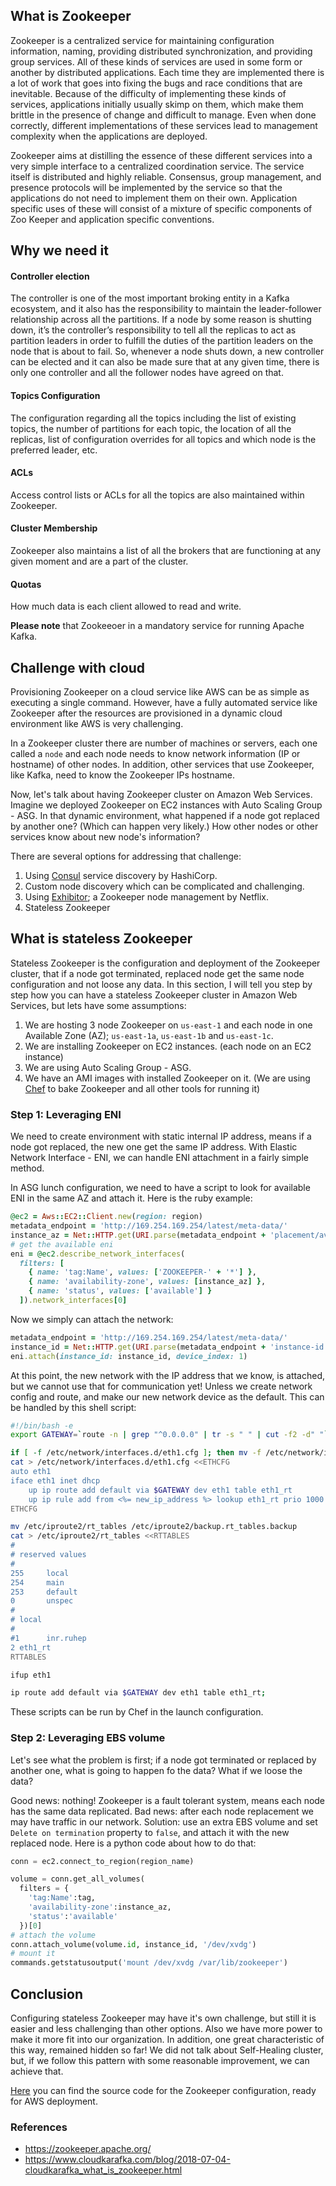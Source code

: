 ## What is Zookeeper
Zookeeper is a centralized service for maintaining configuration information, naming, providing distributed synchronization, and providing group services. All of these kinds of services are used in some form or another by distributed applications. Each time they are implemented there is a lot of work that goes into fixing the bugs and race conditions that are inevitable. Because of the difficulty of implementing these kinds of services, applications initially usually skimp on them, which make them brittle in the presence of change and difficult to manage. Even when done correctly, different implementations of these services lead to management complexity when the applications are deployed.

Zookeeper aims at distilling the essence of these different services into a very simple interface to a centralized coordination service. The service itself is distributed and highly reliable. Consensus, group management, and presence protocols will be implemented by the service so that the applications do not need to implement them on their own. Application specific uses of these will consist of a mixture of specific components of Zoo Keeper and application specific conventions.

## Why we need it
#### Controller election
The controller is one of the most important broking entity in a Kafka ecosystem, and it also has the responsibility to maintain the leader-follower relationship across all the partitions. If a node by some reason is shutting down, it’s the controller’s responsibility to tell all the replicas to act as partition leaders in order to fulfill the duties of the partition leaders on the node that is about to fail. So, whenever a node shuts down, a new controller can be elected and it can also be made sure that at any given time, there is only one controller and all the follower nodes have agreed on that.
#### Topics Configuration
The configuration regarding all the topics including the list of existing topics, the number of partitions for each topic, the location of all the replicas, list of configuration overrides for all topics and which node is the preferred leader, etc.
#### ACLs
Access control lists or ACLs for all the topics are also maintained within Zookeeper.
#### Cluster Membership
Zookeeper also maintains a list of all the brokers that are functioning at any given moment and are a part of the cluster.
#### Quotas
How much data is each client allowed to read and write.

**Please note** that Zookeeoer in a mandatory service for running Apache Kafka.

## Challenge with cloud
Provisioning Zookeeper on a cloud service like AWS can be as simple as executing a single command. However, have a fully automated service like Zookeeper after the resources are provisioned in a dynamic cloud environment like AWS is very challenging. 

In a Zookeeper cluster there are number of machines or servers, each one called a `node` and each node needs to know network information (IP or hostname) of other nodes. In addition, other services that use Zookeeper, like Kafka, need to know the Zookeeper IPs hostname. 

Now, let's talk about having Zookeeper cluster on Amazon Web Services. Imagine we deployed Zookeeper on EC2 instances with Auto Scaling Group - ASG. In that dynamic environment, what happened if a node got replaced by another one? (Which can happen very likely.) How other nodes or other services know about new node's information?

There are several options for addressing that challenge:
1. Using [Consul](https://www.consul.io/discovery.html) service discovery by HashiCorp.
2. Custom node discovery which can be complicated and challenging.
3. Using [Exhibitor](https://github.com/soabase/exhibitor); a Zookeeper node management by Netflix.
4. Stateless Zookeeper

## What is stateless Zookeeper
Stateless Zookeeper is the configuration and deployment of the Zookeeper cluster, that if a node got terminated, replaced node get the same node configuration and not loose any data. 
In this section, I will tell you step by step how you can have a stateless Zookeeper cluster in Amazon Web Services, but lets have some assumptions:
1. We are hosting 3 node Zookeeper on `us-east-1` and each node in one Available Zone (AZ); `us-east-1a`, `us-east-1b` and `us-east-1c`.
2. We are installing Zookeeper on EC2 instances. (each node on an EC2 instance)
3. We are using Auto Scaling Group - ASG.
4. We have an AMI images with installed Zookeeper on it. (We are using [Chef](https://www.chef.io/) to bake Zookeeper and all other tools for running it)

### Step 1: Leveraging ENI
We need to create environment with static internal IP address, means if a node got replaced, the new one get the same IP address. With Elastic Network Interface - ENI, we can handle ENI attachment in a fairly simple method.

In ASG lunch configuration, we need to have a script to look for available ENI in the same AZ and attach it. Here is the ruby example:
```ruby
@ec2 = Aws::EC2::Client.new(region: region)
metadata_endpoint = 'http://169.254.169.254/latest/meta-data/'
instance_az = Net::HTTP.get(URI.parse(metadata_endpoint + 'placement/availability-zone'))
# get the available eni
eni = @ec2.describe_network_interfaces(
  filters: [
    { name: 'tag:Name', values: ['ZOOKEEPER-' + '*'] },
    { name: 'availability-zone', values: [instance_az] },
    { name: 'status', values: ['available'] }
  ]).network_interfaces[0]
```
Now we simply can attach the network:
```ruby
metadata_endpoint = 'http://169.254.169.254/latest/meta-data/'
instance_id = Net::HTTP.get(URI.parse(metadata_endpoint + 'instance-id'))
eni.attach(instance_id: instance_id, device_index: 1)
```

At this point, the new network with the IP address that we know, is attached, but we cannot use that for communication yet! Unless we create network config and route, and make our new network device as the default. This can be handled by this shell script:
```sh
#!/bin/bash -e
export GATEWAY=`route -n | grep "^0.0.0.0" | tr -s " " | cut -f2 -d" "`

if [ -f /etc/network/interfaces.d/eth1.cfg ]; then mv -f /etc/network/interfaces.d/eth1.cfg /etc/network/interfaces.d/backup.eth1.cfg.backup; fi
cat > /etc/network/interfaces.d/eth1.cfg <<ETHCFG
auto eth1
iface eth1 inet dhcp
    up ip route add default via $GATEWAY dev eth1 table eth1_rt
    up ip rule add from <%= new_ip_address %> lookup eth1_rt prio 1000
ETHCFG

mv /etc/iproute2/rt_tables /etc/iproute2/backup.rt_tables.backup
cat > /etc/iproute2/rt_tables <<RTTABLES
#
# reserved values
#
255     local
254     main
253     default
0       unspec
#
# local
#
#1      inr.ruhep
2 eth1_rt
RTTABLES

ifup eth1

ip route add default via $GATEWAY dev eth1 table eth1_rt;
```

These scripts can be run by Chef in the launch configuration.
<!-- This is the most important piece of the stateless configuration. What if we somehow manage a node to get the same IP when it got replaced then we c -->

### Step 2: Leveraging EBS volume
Let's see what the problem is first; if a node got terminated or replaced by another one, what is going to happen fo the data? What if we loose the data?

Good news: nothing! Zookeeper is a fault tolerant system, means each node has the same data replicated.
Bad news: after each node replacement we may have traffic in our network.
Solution: use an extra EBS volume and set `Delete on termination` property to `false`, and attach it with the new replaced node. Here is a python code about how to do that:
```python
conn = ec2.connect_to_region(region_name)

volume = conn.get_all_volumes(
  filters = {
    'tag:Name':tag,
    'availability-zone':instance_az,
    'status':'available'
  })[0]
# attach the volume
conn.attach_volume(volume.id, instance_id, '/dev/xvdg')
# mount it
commands.getstatusoutput('mount /dev/xvdg /var/lib/zookeeper')
```
<!-- ## How to make it Self-Healing -->
## Conclusion
Configuring stateless Zookeeper may have it's own challenge, but still it is easier and less challenging than other options. Also we have more power to make it more fit into our organization. In addition, one great characteristic of this way, remained hidden so far! We did not talk about Self-Healing cluster, but, if we follow this pattern with some reasonable improvement, we can achieve that. 

[Here](git@github.com:ali1dc/xd-zookeeper.git) you can find the source code for the Zookeeper configuration, ready for AWS deployment.

### References
- https://zookeeper.apache.org/
- https://www.cloudkarafka.com/blog/2018-07-04-cloudkarafka_what_is_zookeeper.html

